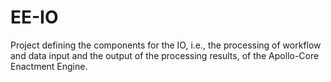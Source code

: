 # EE-IO
Project defining the components for the IO, i.e., the processing of workflow and data input and the output of the processing results, of the Apollo-Core Enactment Engine.
